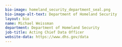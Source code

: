 ```yaml
---
bio-image: homeland_security_department_seal.png
bio-image-alt-text: Department of Homeland Security
layout: bio
name: Michael Weissman
department: Department of Homeland Security
job-title: Acting Chief Data Officer
website-data: https://www.dhs.gov/data
---
```

